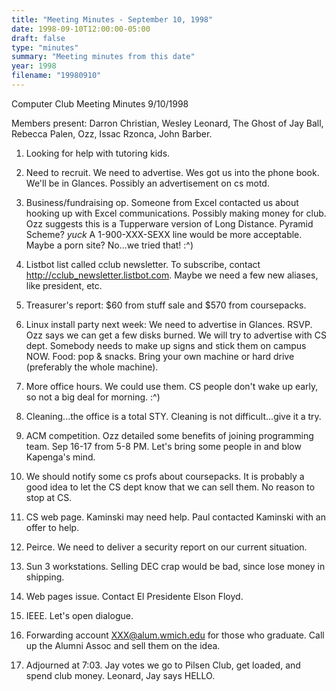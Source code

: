 ```yaml
---
title: "Meeting Minutes - September 10, 1998"
date: 1998-09-10T12:00:00-05:00
draft: false
type: "minutes"
summary: "Meeting minutes from this date"
year: 1998
filename: "19980910"
---
```


Computer Club Meeting Minutes 9/10/1998 </p><p>
Members present: Darron Christian, Wesley Leonard, The Ghost of Jay Ball, Rebecca Palen, Ozz, Issac Rzonca, John Barber.   </p><p>
1) Looking for help with tutoring kids.   </p><p>
2) Need to recruit.  We need to advertise.  Wes got us into the phone book. We'll be in Glances.  Possibly an advertisement on cs motd. </p><p>
3) Business/fundraising op.  Someone from Excel contacted us about hooking up with Excel communications.  Possibly making money for club.  Ozz suggests this is a Tupperware version of Long Distance.  Pyramid Scheme?  *yuck*  A 1-900-XXX-SEXX line would be more acceptable.  Maybe a porn site?  No...we tried that!  :^) </p><p>
4) Listbot list called cclub newsletter.  To subscribe, contact http://cclub_newsletter.listbot.com.  Maybe we need a few new aliases, like president, etc. </p><p>
5) Treasurer's report: $60 from stuff sale and $570 from coursepacks.   </p><p>
6) Linux install party next week:  We need to advertise in Glances. RSVP.  Ozz says we can get a few disks burned.  We will try to advertise with CS dept. Somebody needs to make up signs and stick them on campus NOW.  Food: pop & snacks.  Bring your own machine or hard drive (preferably the whole machine). </p><p>
7) More office hours.  We could use them.  CS people don't wake up early, so not a big deal for morning.  :^)   </p><p>
8) Cleaning...the office is a total STY.  Cleaning is not difficult...give it a try. </p><p>
9) ACM competition.  Ozz detailed some benefits of joining programming team. Sep 16-17 from 5-8 PM.  Let's bring some people in and blow Kapenga's mind. </p><p>
10) We should notify some cs profs about coursepacks.  It is probably a good idea to let the CS dept know that we can sell them.  No reason to stop at CS. </p><p>
11) CS web page.  Kaminski may need help.  Paul contacted Kaminski with an offer to help. </p><p>
12) Peirce.  We need to deliver a security report on our current situation. </p><p>
13) Sun 3 workstations.  Selling DEC crap would be bad, since lose money in shipping.   </p><p>
14) Web pages issue.  Contact El Presidente Elson Floyd. </p><p>
15) IEEE.  Let's open dialogue.   </p><p>
16) Forwarding account XXX@alum.wmich.edu for those who graduate.  Call up the Alumni Assoc and sell them on the idea.   </p><p>
17) Adjourned at 7:03.  Jay votes we go to Pilsen Club, get loaded, and spend club money.  Leonard, Jay says HELLO. </p><p>
</p>
